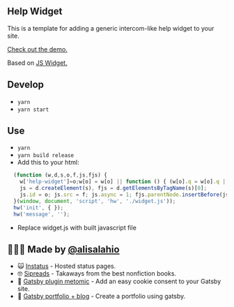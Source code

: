 ## Help Widget

This is a template for adding a generic intercom-like help widget to your site. 

[Check out the demo.](https://help-widget.netlify.com)

Based on [JS Widget.](https://github.com/jenyayel/js-widget)

## Develop
- `yarn`
- `yarn start`

## Use
- `yarn`
- `yarn build release`
- Add this to your html:
```javascript
  (function (w,d,s,o,f,js,fjs) {
    w['help-widget']=o;w[o] = w[o] || function () { (w[o].q = w[o].q || []).push(arguments) };
    js = d.createElement(s), fjs = d.getElementsByTagName(s)[0];
    js.id = o; js.src = f; js.async = 1; fjs.parentNode.insertBefore(js, fjs);
  }(window, document, 'script', 'hw', './widget.js'));
  hw('init', { });
  hw('message', '');
```
- Replace widget.js with built javascript file

## 🙋🏻‍♂️ Made by [@alisalahio](https://twitter.com/alisalahio)

- 🙀 [Instatus](https://instatus.com) - Hosted status pages.
- 🤓 [Sipreads](https://sipreads.com) - Takaways from the best nonfiction books.
- 🍪 [Gatsby plugin metomic](https://github.com/alisalahio/gatsby-plugin-metomic) - Add an easy cookie consent to your Gatsby site.
- 👋 [Gatsby portfolio + blog](https://www.gatsbyjs.org/starters/alisalahio/gatsby-starter-blog-and-portfolio/) - Create a portfolio using gatsby.
